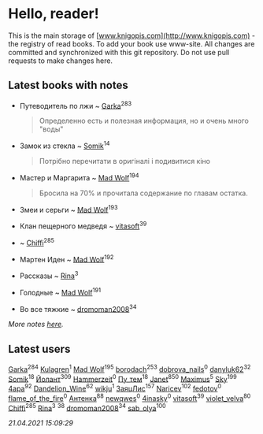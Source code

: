 # Hello, reader!
This is the main storage of [www.knigopis.com](http://www.knigopis.com) - the registry of read books.
To add your book use www-site. All changes are committed and synchronized with this git repository.
Do not use pull requests to make changes here.


## Latest books with notes
* Путеводитель по лжи ~ [Garka](users/115/115753719718250012620-google)<sup>283</sup>
    > Определенно есть и полезная информация, но и очень много "воды"

* Замок из стекла ~ [Somik](users/100/100006761945842-facebook)<sup>14</sup>
    > Потрібно перечитати в оригіналі і подивитися кіно

* Мастер и Маргарита ~ [Mad Wolf](users/947/94738840-vkontakte)<sup>194</sup>
    > Бросила на 70% и прочитала содержание по главам остатка.

* Змеи и серьги ~ [Mad Wolf](users/947/94738840-vkontakte)<sup>193</sup>

* Клан пещерного медведя ~ [vitasoft](users/474/47446642-vkontakte)<sup>39</sup>

*  ~ [Chiffi](users/105/105831994080785626680-google)<sup>285</sup>

* Мартен Иден ~ [Mad Wolf](users/947/94738840-vkontakte)<sup>192</sup>

* Рассказы ~ [Rina](users/102/102857111133378678801-google)<sup>3</sup>

* Голодные ~ [Mad Wolf](users/947/94738840-vkontakte)<sup>191</sup>

* Во все тяжкие ~ [dromoman2008](users/444/44461886-yandex)<sup>34</sup>


_More notes [here](latest_books_with_notes.md)._


## Latest users
[Garka](users/115/115753719718250012620-google)<sup>284</sup> 
[Kulagren](users/105/105545318327982772463-google)<sup>1</sup> 
[Mad Wolf](users/947/94738840-vkontakte)<sup>195</sup> 
[borodach](users/157/15706320-vkontakte)<sup>253</sup> 
[dobrova_nails](users/606/6069210-vkontakte)<sup>0</sup> 
[danyluk62](users/374/374149854-vkontakte)<sup>32</sup> 
[Somik](users/100/100006761945842-facebook)<sup>18</sup> 
[Йолант](users/104/104690883692185089260-google)<sup>309</sup> 
[Hammerzeit](users/103/103389838241993724492-google)<sup>0</sup> 
[Пу_тем](users/344/3448154788585127-facebook)<sup>18</sup> 
[Janet](users/108/108113656204404967440-google)<sup>850</sup> 
[Maximus](users/468/468075371-vkontakte)<sup>5</sup> 
[Sky](users/118/118049897850017649660-googleplus)<sup>199</sup> 
[4apa](users/117/117392596378069249667-google)<sup>92</sup> 
[Dandelion_Wine](users/586/58602788-vkontakte)<sup>62</sup> 
[wikju](users/107/107255524402462322556-google)<sup>1</sup> 
[ЗаяцЛис](users/112/112388384595246311466-google)<sup>157</sup> 
[Naricev](users/107/107090515204537133928-google)<sup>102</sup> 
[fedotov](users/101/101518469468204915024-google)<sup>0</sup> 
[flame_of_the_fire](users/319/319912296-vkontakte)<sup>0</sup> 
[Антенка](users/118/118158645037334943900-google)<sup>88</sup> 
[newqwes](users/147/147033532-vkontakte)<sup>0</sup> 
[4inasky](users/138/138289153-vkontakte)<sup>0</sup> 
[vitasoft](users/474/47446642-vkontakte)<sup>39</sup> 
[violet_velva](users/116/116961712580551399099-google)<sup>80</sup> 
[Chiffi](users/105/105831994080785626680-google)<sup>285</sup> 
[Rina](users/102/102857111133378678801-google)<sup>3</sup> 
[](users/153/1537586159620888-facebook)<sup>38</sup> 
[dromoman2008](users/444/44461886-yandex)<sup>34</sup> 
[sab_olya](users/139/139338401-vkontakte)<sup>100</sup> 


_21.04.2021 15:09:29_
